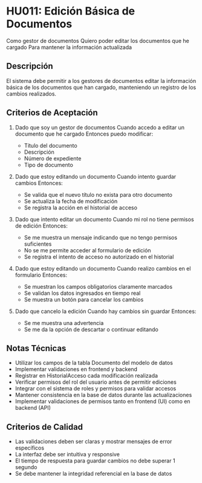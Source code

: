 # HU011: Edición Básica de Documentos

Como gestor de documentos
Quiero poder editar los documentos que he cargado
Para mantener la información actualizada

## Descripción
El sistema debe permitir a los gestores de documentos editar la información básica de los documentos que han cargado, manteniendo un registro de los cambios realizados.

## Criterios de Aceptación

1. Dado que soy un gestor de documentos
   Cuando accedo a editar un documento que he cargado
   Entonces puedo modificar:
   - Título del documento
   - Descripción
   - Número de expediente
   - Tipo de documento

2. Dado que estoy editando un documento
   Cuando intento guardar cambios
   Entonces:
   - Se valida que el nuevo título no exista para otro documento
   - Se actualiza la fecha de modificación
   - Se registra la acción en el historial de acceso

3. Dado que intento editar un documento
   Cuando mi rol no tiene permisos de edición
   Entonces:
   - Se me muestra un mensaje indicando que no tengo permisos suficientes
   - No se me permite acceder al formulario de edición
   - Se registra el intento de acceso no autorizado en el historial

4. Dado que estoy editando un documento
   Cuando realizo cambios en el formulario
   Entonces:
   - Se muestran los campos obligatorios claramente marcados
   - Se validan los datos ingresados en tiempo real
   - Se muestra un botón para cancelar los cambios

5. Dado que cancelo la edición
   Cuando hay cambios sin guardar
   Entonces:
   - Se me muestra una advertencia
   - Se me da la opción de descartar o continuar editando

## Notas Técnicas
- Utilizar los campos de la tabla Documento del modelo de datos
- Implementar validaciones en frontend y backend
- Registrar en HistorialAcceso cada modificación realizada
- Verificar permisos del rol del usuario antes de permitir ediciones
- Integrar con el sistema de roles y permisos para validar accesos
- Mantener consistencia en la base de datos durante las actualizaciones
- Implementar validaciones de permisos tanto en frontend (UI) como en backend (API)

## Criterios de Calidad
- Las validaciones deben ser claras y mostrar mensajes de error específicos
- La interfaz debe ser intuitiva y responsive
- El tiempo de respuesta para guardar cambios no debe superar 1 segundo
- Se debe mantener la integridad referencial en la base de datos